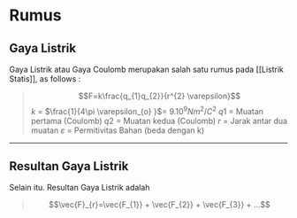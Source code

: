 # Rumus
## Gaya Listrik
Gaya Listrik atau Gaya Coulomb merupakan salah satu rumus pada [[Listrik Statis]], as follows :
>$$F=k\frac{q_{1}q_{2}}{r^{2} \varepsilon}$$
$k$ = $\frac{1}{4\pi \varepsilon_{o} }$= $9.10^9 Nm^2/C^2$ 
$q1$ = Muatan pertama (Coulomb)
$q2$ = Muatan kedua (Coulomb)
$r$ = Jarak antar dua muatan
$\varepsilon$ = Permitivitas Bahan (beda dengan k)

--- 
## Resultan Gaya Listrik
Selain itu. Resultan Gaya Listrik adalah
> $$\vec{F}_{r}=\vec{F_{1}} + \vec{F_{2}} + \vec{F_{3}} + ...$$